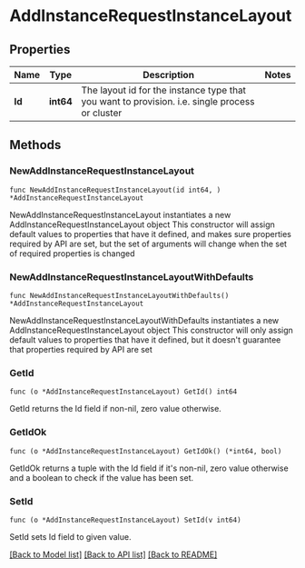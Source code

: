 # AddInstanceRequestInstanceLayout

## Properties

Name | Type | Description | Notes
------------ | ------------- | ------------- | -------------
**Id** | **int64** | The layout id for the instance type that you want to provision. i.e. single process or cluster | 

## Methods

### NewAddInstanceRequestInstanceLayout

`func NewAddInstanceRequestInstanceLayout(id int64, ) *AddInstanceRequestInstanceLayout`

NewAddInstanceRequestInstanceLayout instantiates a new AddInstanceRequestInstanceLayout object
This constructor will assign default values to properties that have it defined,
and makes sure properties required by API are set, but the set of arguments
will change when the set of required properties is changed

### NewAddInstanceRequestInstanceLayoutWithDefaults

`func NewAddInstanceRequestInstanceLayoutWithDefaults() *AddInstanceRequestInstanceLayout`

NewAddInstanceRequestInstanceLayoutWithDefaults instantiates a new AddInstanceRequestInstanceLayout object
This constructor will only assign default values to properties that have it defined,
but it doesn't guarantee that properties required by API are set

### GetId

`func (o *AddInstanceRequestInstanceLayout) GetId() int64`

GetId returns the Id field if non-nil, zero value otherwise.

### GetIdOk

`func (o *AddInstanceRequestInstanceLayout) GetIdOk() (*int64, bool)`

GetIdOk returns a tuple with the Id field if it's non-nil, zero value otherwise
and a boolean to check if the value has been set.

### SetId

`func (o *AddInstanceRequestInstanceLayout) SetId(v int64)`

SetId sets Id field to given value.



[[Back to Model list]](../README.md#documentation-for-models) [[Back to API list]](../README.md#documentation-for-api-endpoints) [[Back to README]](../README.md)


